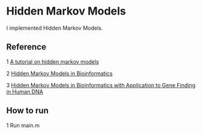 # Hidden Markov Models

I implemented Hidden Markov Models.




## Reference
1 [A tutorial on hidden markov models](http://citeseerx.ist.psu.edu/viewdoc/summary?doi=10.1.1.27.3772)

2 [Hidden Markov Models in Bioinformatics](https://pdfs.semanticscholar.org/82ee/11e75ce2a0fae98d26cc1d41d9a47c41d4fc.pdf
)

3 [Hidden Markov Models in Bioinformatics with Application to Gene Finding in Human DNA](http://citeseerx.ist.psu.edu/viewdoc/download?doi=10.1.1.88.351&rep=rep1&type=pdf)


## How to run
1 Run main.m